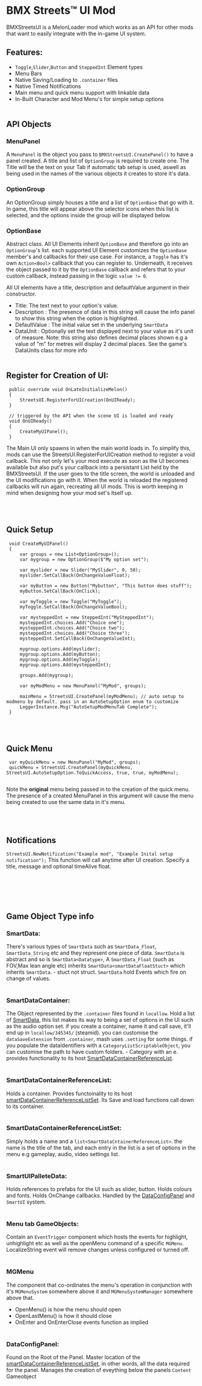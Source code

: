 # BMX Streets™ UI Mod

BMXStreetsUI is a MelonLoader mod which works as an API for other mods that want to easily integrate with the in-game UI system.

## Features:

- `Toggle`,`Slider`,`Button` and `SteppedInt` Element types
- Menu Bars
- Native Saving/Loading to `.container` files
- Native Timed Notifications
- Main menu and quick menu support with linkable data
- In-Built Character and Mod Menu's for simple setup options
<br></br>

## API Objects

### MenuPanel
A `MenuPanel` is the object you pass to `BMXStreetsUI.CreatePanel()` to have a panel created. A title and list of `OptionGroup` is required to create one.
The Title will be the text on your Tab if automatic tab setup is used, aswell as being used in the names of the various objects it creates to store it's data.

### OptionGroup
An OptionGroup simply houses a title and a list of `OptionBase` that go with it. In game, this title will appear above the selector icons when this list is selected, and the options inside
the group will be displayed below.

### OptionBase
Abstract class. All UI Elements inherit `OptionBase` and therefore go into an `OptionGroup`'s list. each supported UI Element customizes the `OptionBase` member's and callbacks for their use case.
For instance, a `Toggle` has it's own `Action<Bool>` callback that you can register to. Underneath, it receives the object passed to it by the `OptionBase` callback and refers that to your custom
callback, instead passing in the logic `value != 0`.

All UI elements have a title, description and defaultValue argument in their constructor.
- Title: The text next to your option's value.
- Description : The presence of data in this string will cause the info panel to show this string when the option is highlighted.
- DefaultValue : The initial value set in the underlying `SmartData`
- DataUnit : Optionally set the text displayed next to your value as it's unit of measure. Note: this string also defines decimal places shown e.g a value of "m" for metres will display 2 decimal places. See the game's DataUnits class for more info
<br></br>
## Register for Creation of UI:
```
 public override void OnLateInitializeMelon()
 {
     StreetsUI.RegisterForUICreation(OnUIReady);
 }

 // triggered by the API when the scene UI is loaded and ready
 void OnUIReady()
 {
     CreateMyUIPanel();
 }
```
The Main UI only spawns in when the main world loads in. To simplify this, mods can use the StreetsUI.RegisterForUICreation method to register a void callback. This not only let's your mod execute as soon as the UI becomes available
but also put's your callback into a persistant List held by the BMXStreetsUI. If the user goes to the title screen, the world is unloaded and the UI modifications go with it. When the world is reloaded the registered callbacks will run again, recreating
all UI mods. This is worth keeping in mind when designing how your mod set's itself up.

<br></br>

## Quick Setup

```
 void CreateMyUIPanel()
 {
     var groups = new List<OptionGroup>();
     var mygroup = new OptionGroup($"My option set");

     var myslider = new Slider("MySlider", 0, 50);
     myslider.SetCallBack(OnChangeValueFloat);

     var myButton = new Button("Mybutton", "This button does stuff");
     myButton.SetCallBack(OnClick);

     var myToggle = new Toggle("MyToggle");
     myToggle.SetCallBack(OnChangeValueBool);

     var mysteppedInt = new SteppedInt("MySteppedInt");
     mysteppedInt.choices.Add("Choice one");
     mysteppedInt.choices.Add("Choice two");
     mysteppedInt.choices.Add("Choice three");
     mysteppedInt.SetCallBack(OnChangeValueInt);

     mygroup.options.Add(myslider);
     mygroup.options.Add(myButton);
     mygroup.options.Add(myToggle);
     mygroup.options.Add(mysteppedInt);

     groups.Add(mygroup);
     
     var myModMenu = new MenuPanel("MyMod", groups);

     mainMenu = StreetsUI.CreatePanel(myModMenu); // auto setup to modmenu by default. pass in an AutoSetupOption enum to customize
     LoggerInstance.Msg("AutoSetupModMenuTab Complete");
 }
```
<br></br>

## Quick Menu
```
 var myQuickMenu = new MenuPanel("MyMod", groups);
 quickMenu = StreetsUI.CreatePanel(myQuickMenu, StreetsUI.AutoSetupOption.ToQuickAccess, true, true, myModMenu);          
 
```
Note the <b>original</b> menu being passed in to the creation of the quick menu. The presence of a created MenuPanel in this argument will cause the menu being created to use the same data in it's menu.
<br></br>
<br></br>
## Notifications
```StreetsUI.NewNotification("Example mod", "Example Inital setup notification");```
This function will call anytime after UI creation. Specify a title, message and optional timeAlive float.

<br></br>
<br></br>

## Game Object Type info

### SmartData:
There's various types of `SmartData` such as `SmartData_Float`, `SmartData_String` etc and they represent one piece of data.
`SmartData` is abstract and so is `SmartData<Datatype>`, A `SmartData_Float` (such as FOV,Max lean angle etc) inherits `SmartData<smartDataFloatStuct>` which inherits `SmartData`. - stuct not struct.
`SmartData` hold Events which fire on change of values.
<br></br>
### SmartDataContainer:
The Object represented by the `.container` files found in `locallow`.
Hold a list of [SmartData](#smartdata), this list makes its way to being a set of options in the UI such as the audio option set.
if you create a container, name it and call save, it'll end up in `locallow/345345/` (steamid).
you can customise the `dataSaveExtension` from `.container`, mash uses `.setting` for some things.
if you populate the dataIdentifiers with a `CategoryListScriptableObject`, you can customise the path to have custom folders. - Category with an e.
provides functionality to its host [SmartDataContainerReferenceList](#smartdatacontainerreferencelist).
<br></br>
### SmartDataContainerReferenceList:
Holds a container.
Provides functoinality to its host [smartDataContainerReferenceListSet](#smartdatacontainerreferencelistset).
Its Save and load functions call down to its container.
<br></br>
### SmartDataContainerReferenceListSet:
Simply holds a name and a `list<SmartDataCntainerReferenceList>`.
the name is the title of the tab, and each entry in the list is a set of options in the menu e.g gameplay, audio, video settings list.
<br></br>
### SmartUIPalleteData:
Holds references to prefabs for the UI such as slider, button.
Holds colours and fonts.
Holds OnChange callbacks.
Handled by the [DataConfigPanel](#dataconfigpanel) and `SmartUI` system.
<br></br>
### Menu tab GameObjects:
Contain an `EventTrigger` component which hosts the events for highlight, unhighlight etc as well as the openMenu command of a specific `MGMenu`.
LocalizeString event will remove changes unless configured or turned off.
<br></br>
### MGMenu
The component that co-ordinates the menu's operation in conjunction with it's `MGMenuSystem` somewhere above it and `MGMenuSystemManager` somewhere above that.
- OpenMenu() is how the menu should open
- OpenLastMenu() is how it should close
- OnEnter and OnEnterClose events function as implied
<br></br>
### DataConfigPanel:
Found on the Root of the Panel.
Master location of the [smartDataContainerReferenceListSet](#smartdatacontainerreferencelistset), in other words, all the data required for the panel.
Manages the creation of eveything below the panels `Content` Gameobject
